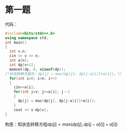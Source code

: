# 第一题
代码：
```cpp
#include<bits/stdc++.h>
using namespace std;
int main()
{
  int v,n;
  cin >> v >> n;
  int a[n];
  int dp[v+1];
  memset(dp, 0, sizeof(dp));
/*状态转移方程为：dp[j] = max(dp[j], dp[j-a[i]]+a[i])。*/
  for(int i=0; i<n; i++)
  {
    cin>>a[i];
    for(int j=v; j>=a[i]; j--)
    {
      dp[j] = max(dp[j], dp[j-a[i]]+a[i]);
    }
    cout << v-dp[v];
}
```
构思：知状态转移方程$dp[j] = max(dp[j], dp[j-a[i]]+a[i])$
